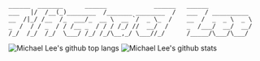 ```
______  _______      ______             ______   ______            
___   |/  /__(_)________  /_______ ________  /   ___  / __________ 
__  /|_/ /__  /_  ___/_  __ \  __ `/  _ \_  /    __  /  _  _ \  _ \
_  /  / / _  / / /__ _  / / / /_/ //  __/  /     _  /___/  __/  __/
/_/  /_/  /_/  \___/ /_/ /_/\__,_/ \___//_/      /_____/\___/\___/ 
```                           

![Michael Lee's github top langs](https://github-readme-stats.vercel.app/api/top-langs/?username=michaellee123&title_color=fff&text_color=fff&bg_color=30,ea8522,ef4028)
![Michael Lee's github stats](https://github-readme-stats.vercel.app/api?username=michaellee123&show_icons=true&title_color=fff&text_color=fff&bg_color=30,ea8522,ef4028&icon_color=fff)
